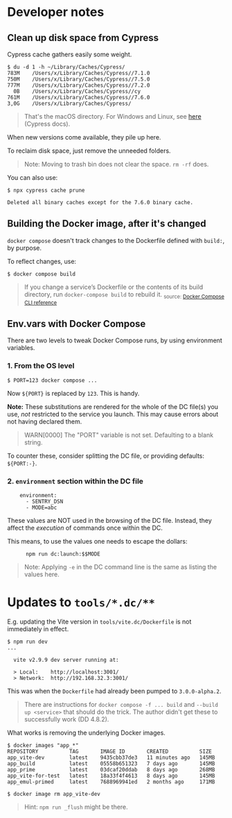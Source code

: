 # Developer notes

## Clean up disk space from Cypress

Cypress cache gathers easily some weight.

```
$ du -d 1 -h ~/Library/Caches/Cypress/
783M	/Users/x/Library/Caches/Cypress//7.1.0
750M	/Users/x/Library/Caches/Cypress//7.5.0
777M	/Users/x/Library/Caches/Cypress//7.2.0
  0B	/Users/x/Library/Caches/Cypress//cy
761M	/Users/x/Library/Caches/Cypress//7.6.0
3,0G	/Users/x/Library/Caches/Cypress/
```

>That's the macOS directory. For Windows and Linux, see [here](https://docs.cypress.io/guides/getting-started/installing-cypress#Binary-cache) (Cypress docs).

When new versions come available, they pile up here.

To reclaim disk space, just remove the unneeded folders.

>Note: Moving to trash bin does not clear the space. `rm -rf` does.

You can also use:

```
$ npx cypress cache prune

Deleted all binary caches except for the 7.6.0 binary cache.
```

<!-- disabled
**More depth:**

- [Cleaning Up Space on Development Machine](https://glebbahmutov.com/blog/cleaning-up-space/#cleaning-old-cypress-binaries) (blog, Apr 2020)
-->

## Building the Docker image, after it's changed

`docker compose` doesn't track changes to the Dockerfile defined with `build:`, by purpose.

To reflect changes, use:

```
$ docker compose build
```

>If you change a service’s Dockerfile or the contents of its build directory, run `docker-compose build` to rebuild it. <sub>source: [Docker Compose CLI reference](https://docs.docker.com/compose/reference/build/)</sub>


## Env.vars with Docker Compose

There are two levels to tweak Docker Compose runs, by using environment variables.

### 1. From the OS level

```
$ PORT=123 docker compose ...
```

Now `${PORT}` is replaced by `123`. This is handy.

**Note:** These substitutions are rendered for the whole of the DC file(s) you use, *not* restricted to the service you launch. This may cause errors about not having declared them.

>WARN[0000] The "PORT" variable is not set. Defaulting to a blank string. 

To counter these, consider splitting the DC file, or providing defaults: `${PORT:-}`.


### 2. `environment` section within the DC file

```
    environment:
      - SENTRY_DSN
      - MODE=abc
```

These values are NOT used in the browsing of the DC file. Instead, they affect the *execution* of commands once within the DC.

This means, to use the values one needs to escape the dollars: 

```
      npm run dc:launch:$$MODE
```

>Note: Applying `-e` in the DC command line is the same as listing the values here.


# Updates to `tools/*.dc/**`

E.g. updating the Vite version in `tools/vite.dc/Dockerfile` is not immediately in effect.

```
$ npm run dev
...

  vite v2.9.9 dev server running at:

  > Local:    http://localhost:3001/
  > Network:  http://192.168.32.3:3001/
```

This was when the `Dockerfile` had already been pumped to `3.0.0-alpha.2`.

>There are instructions for `docker compose -f ... build` and `--build up <service>` that should do the trick. The author didn't get these to successfully work (DD 4.8.2).

What works is removing the underlying Docker images.

```
$ docker images "app_*"
REPOSITORY          TAG       IMAGE ID       CREATED          SIZE
app_vite-dev        latest    9435cbb37de3   11 minutes ago   145MB
app_build           latest    05558b651323   7 days ago       145MB
app_prime           latest    03dcaf20ddab   8 days ago       268MB
app_vite-for-test   latest    18a33f4f4613   8 days ago       145MB
app_emul-primed     latest    7688969941ed   2 months ago     171MB
```

```
$ docker image rm app_vite-dev
```

>Hint: `npm run _flush` might be there.
